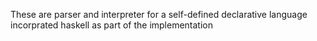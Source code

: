 These are parser and interpreter for a self-defined declarative language
incorprated haskell as part of the implementation 
